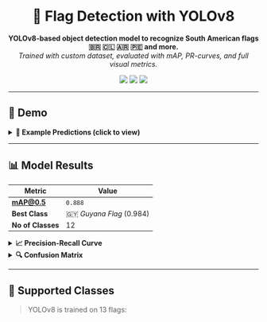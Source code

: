 <h1 align="center">🚩 Flag Detection with YOLOv8</h1>

<p align="center">
  <b>YOLOv8-based object detection model to recognize South American flags 🇧🇷 🇨🇱 🇦🇷 🇵🇪 and more.</b><br>
  <i>Trained with custom dataset, evaluated with mAP, PR-curves, and full visual metrics.</i>
</p>

<p align="center">
  <img src="https://img.shields.io/github/languages/top/7mgppp1903/flag-detection-YOLOv8?color=blue" />
  <img src="https://img.shields.io/github/last-commit/7mgppp1903/flag-detection-YOLOv8?color=green" />
  <img src="https://img.shields.io/badge/YOLOv8-Ultralytics-red" />
</p>

---

## 📸 Demo

<details>
<summary><b>🎯 Example Predictions (click to view)</b></summary>

<table>
<tr>
<td align="center">Validation Batch</td>
<td align="center">Prediction Output</td>
</tr>
<tr>
<td><img src="training-results/val_batch0_labels.jpg" width="300"/></td>
<td><img src="training-results/val_batch0_pred.jpg" width="300"/></td>
</tr>
<tr>
<td><img src="training-results/val_batch1_labels.jpg" width="300"/></td>
<td><img src="training-results/val_batch1_pred.jpg" width="300"/></td>
</tr>
</table>

</details>

---

## 📊 Model Results

| Metric | Value |
|--------|-------|
| **mAP@0.5** | `0.888` |
| **Best Class** | 🇬🇾 *Guyana Flag* (0.984) |
| **No of Classes** | 12 |

<details>
<summary><b>📈 Precision-Recall Curve</b></summary>

![PR Curve](training-results/PR_curve.png)

</details>

<details>
<summary><b>🔍 Confusion Matrix</b></summary>

<table>
<tr>
<td><img src="training-results/confusion_matrix.png" width="350"/></td>
<td><img src="training-results/confusion_matrix_normalized.png" width="350"/></td>
</tr>
</table>

</details>

---

## 🧠 Supported Classes

> YOLOv8 is trained on 13 flags:

